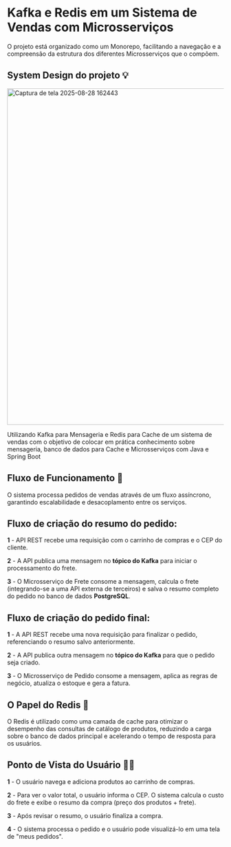 # Kafka e Redis em um Sistema de Vendas com Microsserviços

O projeto está organizado como um Monorepo, facilitando a navegação e a compreensão da estrutura dos diferentes Microsserviços que o compõem.

## System Design do projeto 💡

<img width="1358" height="781" alt="Captura de tela 2025-08-28 162443" src="https://github.com/user-attachments/assets/43dee16d-97c4-487e-94bc-2ec1fefda2a4" />

Utilizando Kafka para Mensageria e Redis para Cache de um sistema de vendas com o objetivo de colocar em prática conhecimento sobre mensageria, banco de dados para Cache e Microsserviços com Java e Spring Boot

## Fluxo de Funcionamento 🚀
O sistema processa pedidos de vendas através de um fluxo assíncrono, garantindo escalabilidade e desacoplamento entre os serviços.

## Fluxo de criação do resumo do pedido:
**1** - API REST recebe uma requisição com o carrinho de compras e o CEP do cliente.

**2** - A API publica uma mensagem no **tópico do Kafka** para iniciar o processamento do frete.

**3** - O Microsserviço de Frete consome a mensagem, calcula o frete (integrando-se a uma API externa de terceiros) e salva o resumo completo do pedido no banco de dados **PostgreSQL**.

## Fluxo de criação do pedido final:
**1** - A API REST recebe uma nova requisição para finalizar o pedido, referenciando o resumo salvo anteriormente.

**2** - A API publica outra mensagem no **tópico do Kafka** para que o pedido seja criado.

**3** - O Microsserviço de Pedido consome a mensagem, aplica as regras de negócio, atualiza o estoque e gera a fatura.

## O Papel do Redis 🧠
O Redis é utilizado como uma camada de cache para otimizar o desempenho das consultas de catálogo de produtos, reduzindo a carga sobre o banco de dados principal e acelerando o tempo de resposta para os usuários.

## Ponto de Vista do Usuário 👨‍💻
**1** - O usuário navega e adiciona produtos ao carrinho de compras.

**2** - Para ver o valor total, o usuário informa o CEP. O sistema calcula o custo do frete e exibe o resumo da compra (preço dos produtos + frete).

**3** - Após revisar o resumo, o usuário finaliza a compra.

**4** - O sistema processa o pedido e o usuário pode visualizá-lo em uma tela de "meus pedidos".
